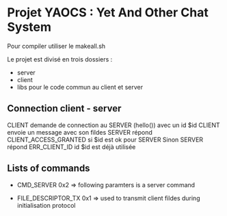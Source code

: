 # Projet YAOCS : Yet And Other Chat System

Pour compiler utiliser le makeall.sh

Le projet est divisé en trois dossiers :
- server
- client
- libs pour le code commun au client et server



## Connection client - server

CLIENT demande de connection au SERVER (hello()) avec un id $id
CLIENT envoie un message avec son fildes
SERVER répond CLIENT_ACCESS_GRANTED si $id est ok pour SERVER
Sinon SERVER répond ERR_CLIENT_ID id $id est déjà utilisée


## Lists of commands

 - CMD_SERVER 0x2 => following paramters is a server command


 - FILE_DESCRIPTOR_TX 0x1 => used to transmit client fildes during initialisation protocol